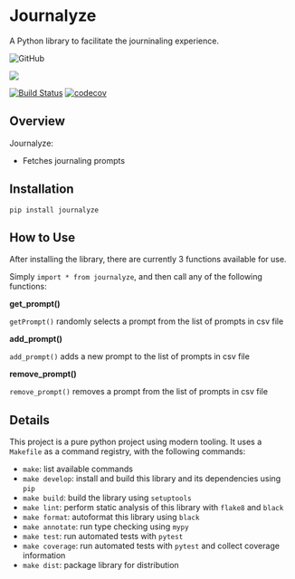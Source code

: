 # Journalyze

A Python library to facilitate the journinaling experience.

![GitHub](https://img.shields.io/badge/license-MIT-ff69b4)

[![](https://img.shields.io/github/issues/jedlr/journalyze?color=ff69b4)](https://github.com/jedlr/journalyze/issues)

[![Build Status](https://github.com/jedlr/journalyze/workflows/Build%20Status/badge.svg?branch=main)](https://github.com/jedlr/journalyze/actions?query=workflow%3A%22Build+Status%22)
[![codecov](https://codecov.io/gh/jedlr/journalyze/branch/main/graph/badge.svg)](https://codecov.io/gh/jedlr/journalyze)

## Overview
Journalyze:
* Fetches journaling prompts 

## Installation
```
pip install journalyze
```
## How to Use
After installing the library, there are currently 3 functions available for use.

Simply `import * from journalyze`, and then call any of the following functions:

**get_prompt()**

`getPrompt()` randomly selects a prompt from the list of prompts in csv file

**add_prompt()**

`add_prompt()` adds a new prompt to the list of prompts in csv file

**remove_prompt()**

`remove_prompt()` removes a prompt from the list of prompts in csv file

## Details
This project is a pure python project using modern tooling. It uses a `Makefile` as a command registry, with the following commands:
- `make`: list available commands
- `make develop`: install and build this library and its dependencies using `pip`
- `make build`: build the library using `setuptools`
- `make lint`: perform static analysis of this library with `flake8` and `black`
- `make format`: autoformat this library using `black`
- `make annotate`: run type checking using `mypy`
- `make test`: run automated tests with `pytest`
- `make coverage`: run automated tests with `pytest` and collect coverage information
- `make dist`: package library for distribution